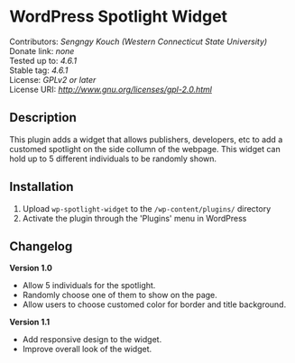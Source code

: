 # WordPress Spotlight Widget 

Contributors: *Sengngy Kouch (Western Connecticut State University)*  
Donate link: *none*  
Tested up to: *4.6.1*  
Stable tag: *4.6.1*  
License: *GPLv2 or later*  
License URI: *http://www.gnu.org/licenses/gpl-2.0.html*  

## Description

This plugin adds a widget that allows publishers, developers, etc to add a customed spotlight on the side collumn of the webpage. This widget can hold up to 5 different individuals to be randomly shown. 

## Installation  

1. Upload `wp-spotlight-widget` to the `/wp-content/plugins/` directory
2. Activate the plugin through the 'Plugins' menu in WordPress

## Changelog

**Version 1.0**   

- Allow 5 individuals for the spotlight.  
- Randomly choose one of them to show on the page.  
- Allow users to choose customed color for border and title background.  

**Version 1.1**
- Add responsive design to the widget.
- Improve overall look of the widget.  
